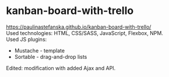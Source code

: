 # kanban-board-with-trello
https://paulinastefanska.github.io/kanban-board-with-trello/ <br>
Used technologies: HTML, CSS/SASS, JavaScript, Flexbox, NPM. <br>
Used JS plugins: <br>
- Mustache - template <br>
- Sortable - drag-and-drop lists <br>

Edited: modification with added Ajax and API.
